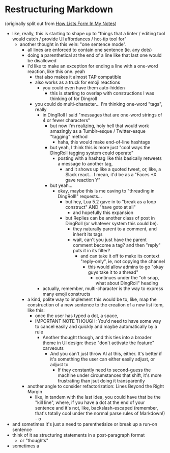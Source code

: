 # Restructuring Markdown

(originally split out from [How Lists Form In My Notes](0a6f59fb-6b6d-41a8-aa25-372a5e3f9d5e.md))

- like, really, this is starting to shape up to "things that a linter / editing tool would catch / provide UI affordances / hot-tip tool for"
  - another thought in this vein: "one sentence mode".
    - all lines are enforced to contain one sentence (ie. any dots)
    - doing a parenthetical at the end of a line like that last one would be disallowed
    - I'd like to make an exception for ending a line with a one-word reaction, like this one. yeah
      - that also makes it almost TAP compatible
      - also works as a truck for emoji reactions
        - you could even have them auto-hidden
          - this is starting to overlap with constructions I was thinking of for Dingroll
      - you could do multi-character... I'm thinking one-word "tags", really
        - in DingRoll I said "messages that are one-word strings of 4 or fewer characters"
          - but now I'm realizing, holy hell that would work amazingly as a Tumblr-esque / Twitter-esque "tagging" method
            - haha, this would make end-of-line hashtags
          - but yeah, I think this is more just "cool ways the DingRoll tagging system could operate"
            - posting with a hashtag like this basically retweets a message to another tag,
              - and it shows up like a quoted tweet, or, like, a Slack react... I mean, it'd be as a "Faces +X gave reaction Y"
          - but yeah...
            - okay, maybe this is me caving to "threading in DingRoll!" requests...
              - but hey, Lua 5.2 gave in to "break as a loop construct" AND "have goto at all"
                - and hopefully this expansion
              - but Replies can be another class of post in DingRoll (or whatever system this could be).
                - they naturally parent to a comment, and inherit its tags
                - wait, can't you just have the parent comment become a tag? and then "reply" puts it in its filter?
                  - and can take it off to make its context "reply-only", ie, not copying the channel
                    - this would allow admins to go "okay guys take it to a thread"
                      - continues under the "oh snap, what about DingRoll" heading
        - actually, remember, multi-character is the way to express many emoji constructs
    - a kind, polite way to implement this would be to, like, map the construction of a new sentence to the creation of a new list item, like this:
      - once the user has typed a dot, a space,
      - IMPORTANT NOTE THOUGH: You'd need to have some way to cancel easily and quickly and maybe automatically by a rule
        - Another thought though, and this ties into a broader theme in UI design: these "don't activate the feature" carveouts
          - And you can't just throw AI at this, either. It's better if it's something the user can either easily adjust, or adjust to
            - If they constantly need to second-guess the machine under circumstances that shift, it's more frustrating than jsut doing it transparently
    - another angle to consider refactorization: Lines Beyond the Right Margin
      - like, in tandem with the last idea, you could have that be the "kill line", where, if you have a dot at the end of your sentence and it's not, like, backslash-escaped (remember, that's totally cool under the normal parse rules of Markdown!) - o
- and sometimes it's just a need to parenthetisize or break up a run-on sentence
- think of it as structuring statements in a post-paragraph format
  - or "thoughts"
- sometimes a
